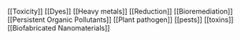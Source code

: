 [[Toxicity]]
[[Dyes]]
[[Heavy metals]]
[[Reduction]]
[[Bioremediation]]
[[Persistent Organic Pollutants]]
[[Plant pathogen]]
[[pests]]
[[toxins]]
[[Biofabricated Nanomaterials]]
